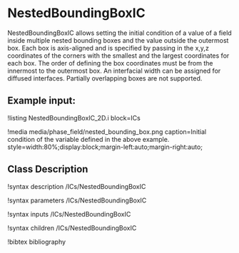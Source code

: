 # NestedBoundingBoxIC

NestedBoundingBoxIC allows setting the initial condition of a value of a field inside multiple nested
bounding boxes and the value outside the outermost box. Each box is axis-aligned and is specified by
passing in the x,y,z coordinates of the corners with the smallest and the largest coordinates for each
box. The order of defining the box coordinates must be from the innermost to the outermost box. An
interfacial width can be assigned for diffused interfaces. Partially overlapping boxes are not supported.

## Example input:

!listing NestedBoundingBoxIC_2D.i block=ICs

!media media/phase_field/nested_bounding_box.png
       caption=Initial condition of the variable defined in the above example.
       style=width:80%;display:block;margin-left:auto;margin-right:auto;

## Class Description

!syntax description /ICs/NestedBoundingBoxIC

!syntax parameters /ICs/NestedBoundingBoxIC

!syntax inputs /ICs/NestedBoundingBoxIC

!syntax children /ICs/NestedBoundingBoxIC

!bibtex bibliography
